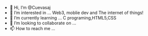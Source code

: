 - 👋 Hi, I’m @Cuevasaj
- 👀 I’m interested in ... Web3, moblie dev and The internet of things!
- 🌱 I’m currently learning ... C programing,HTML5,CSS
- 💞️ I’m looking to collaborate on ...
- 📫 How to reach me ...

<!---
Cuevasaj/Cuevasaj is a ✨ special ✨ repository because its `README.md` (this file) appears on your GitHub profile.
You can click the Preview link to take a look at your changes.
--->
